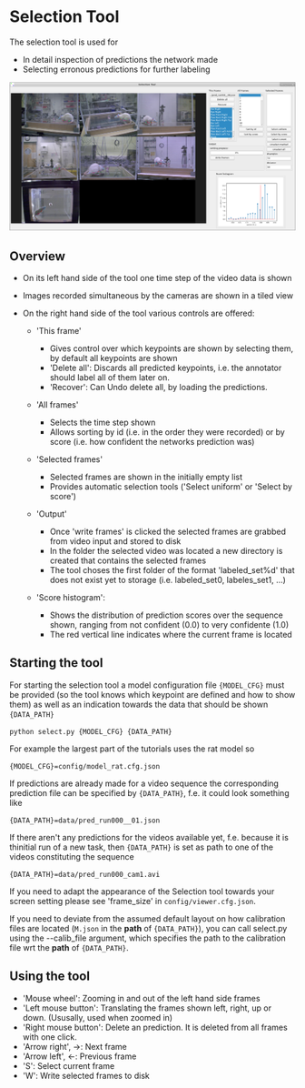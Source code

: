 # Selection Tool

The selection tool is used for

- In detail inspection of predictions the network made
- Selecting erronous predictions for further labeling

    
![teaser](figures/Selection_tool.png)

## Overview

- On its left hand side of the tool one time step of the video data is shown
- Images recorded simultaneous by the cameras are shown in a tiled view
- On the right hand side of the tool various controls are offered:
    
    - 'This frame'
        - Gives control over which keypoints are shown by selecting them, by default all keypoints are shown
        - 'Delete all': Discards all predicted keypoints, i.e. the annotator should label all of them later on.
        - 'Recover': Can Undo delete all, by loading the predictions.   
    - 'All frames'
        - Selects the time step shown
        - Allows sorting by id (i.e. in the order they were recorded) or by score (i.e. how confident the networks prediction was)
        
    - 'Selected frames'
        - Selected frames are shown in the initially empty list
        - Provides automatic selection tools ('Select uniform' or 'Select by score')
        
    - 'Output'
        - Once 'write frames' is clicked the selected frames are grabbed from video input and stored to disk
        - In the folder the selected video was located a new directory is created that contains the selected frames
        - The tool choses the first folder of the format 'labeled_set%d' that does not exist yet to storage (i.e. labeled_set0, labeles_set1, ...)
        
    - 'Score histogram':
        - Shows the distribution of prediction scores over the sequence shown, ranging from not confident (0.0) to very confidente (1.0)
        - The red vertical line indicates where the current frame is located


## Starting the tool

For starting the selection tool a model configuration file `{MODEL_CFG}` must be provided (so the tool knows which keypoint
are defined and how to show them) as well as an indication towards the data that should be shown `{DATA_PATH}`

    python select.py {MODEL_CFG} {DATA_PATH}
    
For example the largest part of the tutorials uses the rat model so
 
    {MODEL_CFG}=config/model_rat.cfg.json

If predictions are already made for a video sequence the corresponding prediction file can be specified by `{DATA_PATH}`,
f.e. it could look something like

    {DATA_PATH}=data/pred_run000__01.json
    
If there aren't any predictions for the videos available yet, f.e. because it is thinitial run of a new task, 
then `{DATA_PATH}` is set as path to one of the videos constituting the sequence

    {DATA_PATH}=data/pred_run000_cam1.avi
    
If you need to adapt the appearance of the Selection tool towards your screen setting please see 'frame_size' in `config/viewer.cfg.json`.

If you need to deviate from the assumed default layout on how calibration files are located (`M.json` in the **path** of `{DATA_PATH}`),
you can call select.py using the --calib_file argument, which specifies the path to the calibration file wrt the **path** of `{DATA_PATH}`.

## Using the tool

- 'Mouse wheel': Zooming in and out of the left hand side frames
- 'Left mouse button': Translating the frames shown left, right, up or down. (Ususally, used when zoomed in)
- 'Right mouse button': Delete an prediction. It is deleted from all frames with one click.
- 'Arrow right', ->: Next frame
- 'Arrow left', <-: Previous frame
- 'S': Select current frame
- 'W': Write selected frames to disk
